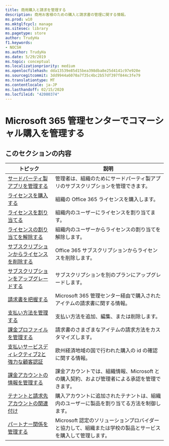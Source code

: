 ```yaml
---
title: 商用購入と請求を管理する
description: 商用お客様のための購入と請求書の管理に関する情報。
ms.prod: w10
ms.mktglfcycl: manage
ms.sitesec: library
ms.pagetype: store
author: TrudyHa
f1.keywords:
- NOCSH
ms.author: TrudyHa
ms.date: 5/29/2019
ms.topic: conceptual
ms.localizationpriority: medium
ms.openlocfilehash: dda13539e85d15bea398dba8e25d4141c97e920e
ms.sourcegitcommit: 3dd9944a6070a7f35c4bc2b57df397f844c3fe79
ms.translationtype: MT
ms.contentlocale: ja-JP
ms.lasthandoff: 02/15/2020
ms.locfileid: "42080374"
---
```

# <a name="manage-commercial-purchases-in-microsoft-365-admin-center"></a>Microsoft 365 管理センターでコマーシャル購入を管理する

## <a name="in-this-section"></a>このセクションの内容

| トピック | 説明 |
| ----- | ----------- |
| [サードパーティ製アプリを管理する](manage-saas-apps.md) | 管理者は、組織のためにサードパーティ製アプリのサブスクリプションを管理できます。 |
| [ライセンスを購入する](https://docs.microsoft.com/office365/admin/subscriptions-and-billing/buy-licenses?view=o365-worldwide) | 組織の Office 365 ライセンスを購入します。 |
| [ライセンスを割り当てる](https://docs.microsoft.com/office365/admin/manage/assign-licenses-to-users?view=o365-worldwide) | 組織内のユーザーにライセンスを割り当てます。 |
| [ライセンスの割り当てを解除する](https://docs.microsoft.com/office365/admin/manage/remove-licenses-from-users?view=o365-worldwide) | 組織内のユーザーからライセンスの割り当てを解除します。 |
| [サブスクリプションからライセンスを削除する](https://docs.microsoft.com/office365/admin/subscriptions-and-billing/remove-licenses-from-subscription?view=o365-worldwide) | Office 365 サブスクリプションからライセンスを削除します。 |
| [サブスクリプションをアップグレードする](https://docs.microsoft.com/office365/admin/subscriptions-and-billing/upgrade-to-different-plan) | サブスクリプションを別のプランにアップグレードします。 |
| [請求書を把握する](/microsoft-365/commerce/billing-and-payments/understand-your-invoice) | Microsoft 365 管理センター経由で購入されたアイテムの請求書に関する情報。 |
| [支払い方法を管理する](https://docs.microsoft.com/office365/Admin/subscriptions-and-billing/add-update-or-remove-credit-card-or-bank-account) | 支払い方法を追加、編集、または削除します。 |
| [課金プロファイルを管理する](/microsoft-365/commerce/billing-and-payments/manage-billing-profiles) | 請求書のさまざまなアイテムの請求方法をカスタマイズします。 |
| [支払いサービスディレクティブ2と強力な顧客認証](/microsoft-365/commerce/billing-and-payments/psd2) | 欧州経済地域の国で行われた購入の id の確認に関する情報。 |
| [課金アカウントの情報を管理する](https://docs.microsoft.com/microsoft-store/update-microsoft-store-for-business-account-settings) | 課金アカウントでは、組織情報、Microsoft との購入契約、および管理者による承認を管理できます。 |
| [テナントと請求先アカウントの関連付け](https://docs.microsoft.com/microsoft-store/manage-mpsa-software-microsoft-store-for-business) | 購入アカウントに追加されたテナントは、組織内のユーザーに製品を割り当てる方法を制御します。 |
| [パートナー関係を管理する](https://docs.microsoft.com/microsoft-store/work-with-partner-microsoft-store-business) | Microsoft 認定のソリューションプロバイダーと協力して、組織または学校の製品とサービスを購入して管理します。 |
